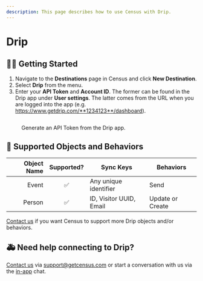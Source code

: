 ```yaml
---
description: This page describes how to use Census with Drip.
---
```


# Drip

## 🏃‍♀️ Getting Started

1. Navigate to the **Destinations** page in Census and click **New Destination**.
2. Select **Drip** from the menu.
3. Enter your **API Token** and **Account ID**. The former can be found in the Drip app under **User settings**. The latter comes from the URL when you are logged into the app (e.g. https://www.getdrip.com/**1234123**/dashboard).

<figure><img src="../.gitbook/assets/drip.png" alt=""><figcaption><p>Generate an API Token from the Drip app.</p></figcaption></figure>

## 🔀 Supported Objects and Behaviors

| **Object Name** | **Supported?** | **Sync Keys**  | **Behaviors**    |
| --------------: | :------------: | ---------------- |------------------|
| Event | ✅ | Any unique identifier | Send             |
| Person | ✅ | ID, Visitor UUID, Email | Update or Create |

[Contact us](mailto:support@getcensus.com) if you want Census to support more Drip objects and/or behaviors.

## 🚑 Need help connecting to Drip?

[Contact us](mailto:support@getcensus.com) via support@getcensus.com or start a conversation with us via the [in-app](https://app.getcensus.com) chat.
